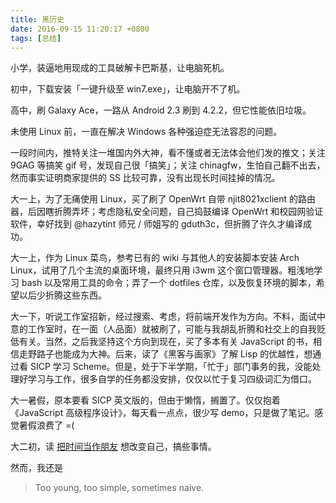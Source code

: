 ```yaml
---
title: 黑历史
date: 2016-09-15 11:20:17 +0800
tags: [总结]
---
```


小学，装逼地用现成的工具破解卡巴斯基，让电脑死机。

初中，下载安装「一键升级至 win7.exe」，让电脑开不了机。

高中，刷 Galaxy Ace，一路从 Android 2.3 刷到 4.2.2，但它性能依旧垃圾。

未使用 Linux 前，一直在解决 Windows 各种强迫症无法容忍的问题。

一段时间内，推特关注一堆国内外大神，看不懂或者无法体会他们发的推文；关注 9GAG 等搞笑 gif 号，发现自己很「搞笑」；关注 chinagfw，生怕自己翻不出去，然而事实证明商家提供的 SS 比较可靠，没有出现长时间挂掉的情况。

大一上，为了无痛使用 Linux，买了刷了 OpenWrt 自带 njit8021xclient 的路由器，后因瞎折腾弄坏；考虑隐私安全问题，自己捣鼓编译 OpenWrt 和校园网验证软件，幸好找到 @hazytint 师兄 / 师姐写的 gduth3c，但折腾了许久才编译成功。

大一上，作为 Linux 菜鸟，参考已有的 wiki 与其他人的安装脚本安装 Arch Linux，试用了几个主流的桌面环境，最终只用 i3wm 这个窗口管理器。粗浅地学习 bash 以及常用工具的命令；弄了一个 dotfiles 仓库，以及恢复环境的脚本，希望以后少折腾这些东西。

大一下，听说工作室招新，经过搜索、考虑，将前端开发作为方向。不料，面试中意的工作室时，在一面（人品面）就被刷了，可能与我胡乱折腾和社交上的自我贬低有关。当然，之后我坚持这个方向到现在，买了多本有关 JavaScript 的书，相信走野路子也能成为大神。后来，读了《黑客与画家》了解 Lisp 的优越性，想通过看 SICP 学习 Scheme。但是，处于下半学期，「忙于」部门事务的我，没能处理好学习与工作，很多自学的任务都没安排，仅仅以忙于复习四级词汇为借口。

大一暑假，原本要看 SICP 英文版的，但由于懒惰，搁置了。仅仅抱着《JavaScript 高级程序设计》，每天看一点点，很少写 demo，只是做了笔记。感觉暑假浪费了 =(

大二初，读 [把时间当作朋友](http://zhibimo.com/read/xiaolai/ba-shi-jian-dang-zuo-peng-you/index.html) 想改变自己，搞些事情。

然而，我还是

> Too young, too simple, sometimes naive.
